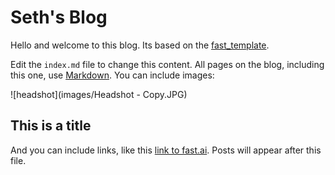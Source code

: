 # Seth's Blog
Hello and welcome to this blog. Its based on the [fast_template](https://github.com/fastai/fast_template).

Edit the `index.md` file to change this content. All pages on the blog, including this one, use [Markdown](https://guides.github.com/features/mastering-markdown/). You can include images:

![headshot](images/Headshot - Copy.JPG)


## This is a title

And you can include links, like this [link to fast.ai](https://www.fast.ai). Posts will appear after this file. 
